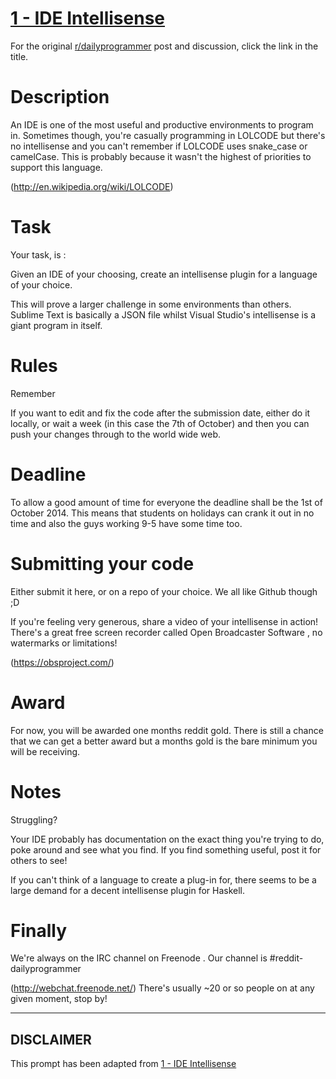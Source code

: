 # [1 - IDE Intellisense](https://www.reddit.com/r/dailyprogrammer/comments/2eplay/8272014_contest_1_ide_intellisense/)

For the original [r/dailyprogrammer](https://www.reddit.com/r/dailyprogrammer/) post and discussion, click the link in the title.

# Description
An IDE is one of the most useful and productive environments to program in. Sometimes though, you're casually programming in LOLCODE but there's no intellisense and you can't remember if LOLCODE uses snake_case or camelCase. This is probably because it wasn't the highest of priorities to support this language. 

(http://en.wikipedia.org/wiki/LOLCODE)
# Task
Your task, is :

Given an IDE of your choosing, create an intellisense plugin for a language of your choice.

This will prove a larger challenge in some environments than others. Sublime Text is basically a JSON file whilst Visual Studio's intellisense is a giant program in itself.

# Rules
Remember

If you want to edit and fix the code after the submission date, either do it locally, or wait a week (in this case the 7th of October) and then you can push your changes through to the world wide web.

# Deadline
To allow a good amount of time for everyone the deadline shall be the 1st of October 2014. This means that students on holidays can crank it out in no time and also the guys working 9-5 have some time too.

# Submitting your code
Either submit it here, or on a repo of your choice. We all like Github though ;D

If you're feeling very generous, share a video of your intellisense in action!
There's a great free screen recorder called Open Broadcaster Software , no watermarks or limitations!

(https://obsproject.com/)
# Award
For now, you will be awarded one months reddit gold. There is still a chance that we can get a better award but a months gold is the bare minimum you will be receiving.

# Notes
Struggling?

Your IDE probably has documentation on the exact thing you're trying to do, poke around and see what you find. If you find something useful, post it for others to see!

If you can't think of a language to create a plug-in for, there seems to be a large demand for a decent intellisense plugin for Haskell.

# Finally
We're always on the IRC channel on Freenode . Our channel is #reddit-dailyprogrammer

(http://webchat.freenode.net/)
There's usually ~20 or so people on at any given moment, stop by!


----
## **DISCLAIMER**
This prompt has been adapted from [1 - IDE Intellisense](https://www.reddit.com/r/dailyprogrammer/comments/2eplay/8272014_contest_1_ide_intellisense/
)
